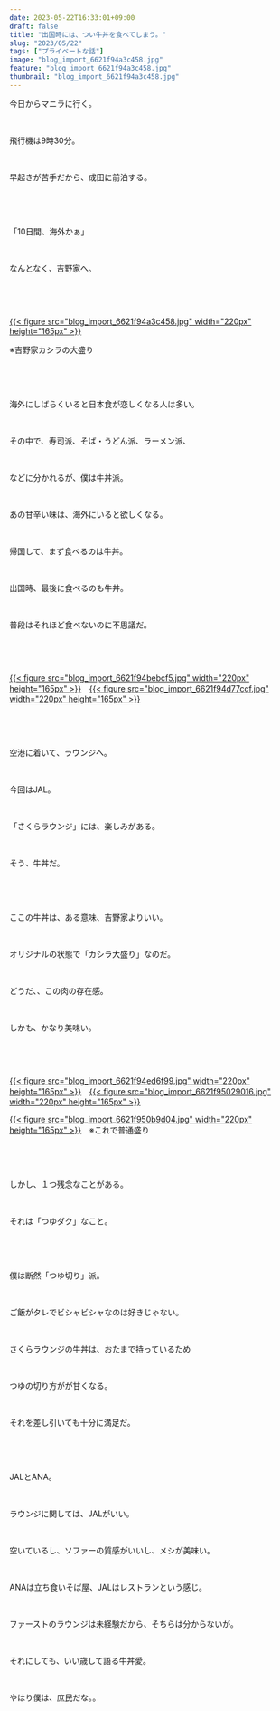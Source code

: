```yaml
---
date: 2023-05-22T16:33:01+09:00
draft: false
title: "出国時には、つい牛丼を食べてしまう。"
slug: "2023/05/22"
tags: ["プライベートな話"]
image: "blog_import_6621f94a3c458.jpg"
feature: "blog_import_6621f94a3c458.jpg"
thumbnail: "blog_import_6621f94a3c458.jpg"
---
```

<p>今日からマニラに行く。</p><p> </p><p>飛行機は9時30分。</p><p> </p><p>早起きが苦手だから、成田に前泊する。</p><p> </p><p> </p><p>「10日間、海外かぁ」</p><p> </p><p>なんとなく、吉野家へ。</p><p> </p><p> </p><p><a href="blog_import_6621f94a3c458.jpg">{{< figure src="blog_import_6621f94a3c458.jpg" width="220px" height="165px" >}}</a></p><p>※吉野家カシラの大盛り</p><p> </p><p> </p><p>海外にしばらくいると日本食が恋しくなる人は多い。</p><p> </p><p>その中で、寿司派、そば・うどん派、ラーメン派、</p><p> </p><p>などに分かれるが、僕は牛丼派。</p><p> </p><p>あの甘辛い味は、海外にいると欲しくなる。</p><p> </p><p>帰国して、まず食べるのは牛丼。</p><p> </p><p>出国時、最後に食べるのも牛丼。</p><p> </p><p>普段はそれほど食べないのに不思議だ。</p><p> </p><p> </p><p><a href="blog_import_6621f94bebcf5.jpg">{{< figure src="blog_import_6621f94bebcf5.jpg" width="220px" height="165px" >}}</a>　<a href="blog_import_6621f94d77ccf.jpg">{{< figure src="blog_import_6621f94d77ccf.jpg" width="220px" height="165px" >}}</a></p><p> </p><p> </p><p>空港に着いて、ラウンジへ。</p><p> </p><p>今回はJAL。</p><p> </p><p>「さくらラウンジ」には、楽しみがある。</p><p> </p><p>そう、牛丼だ。</p><p> </p><p> </p><p>ここの牛丼は、ある意味、吉野家よりいい。</p><p> </p><p>オリジナルの状態で「カシラ大盛り」なのだ。</p><p> </p><p>どうだ、、この肉の存在感。</p><p> </p><p>しかも、かなり美味い。</p><p> </p><p> </p><p><a href="blog_import_6621f94ed6f99.jpg">{{< figure src="blog_import_6621f94ed6f99.jpg" width="220px" height="165px" >}}</a>　<a href="blog_import_6621f95029016.jpg">{{< figure src="blog_import_6621f95029016.jpg" width="220px" height="165px" >}}</a></p><p><a href="blog_import_6621f950b9d04.jpg">{{< figure src="blog_import_6621f950b9d04.jpg" width="220px" height="165px" >}}</a>　※これで普通盛り</p><p> </p><p> </p><p>しかし、１つ残念なことがある。</p><p> </p><p>それは「つゆダク」なこと。</p><p> </p><p> </p><p>僕は断然「つゆ切り」派。</p><p> </p><p>ご飯がタレでビシャビシャなのは好きじゃない。</p><p> </p><p>さくらラウンジの牛丼は、おたまで持っているため</p><p> </p><p>つゆの切り方がが甘くなる。</p><p> </p><p>それを差し引いても十分に満足だ。</p><p> </p><p> </p><p>JALとANA。</p><p> </p><p>ラウンジに関しては、JALがいい。</p><p> </p><p>空いているし、ソファーの質感がいいし、メシが美味い。</p><p> </p><p>ANAは立ち食いそば屋、JALはレストランという感じ。</p><p> </p><p>ファーストのラウンジは未経験だから、そちらは分からないが。</p><p> </p><p>それにしても、いい歳して語る牛丼愛。</p><p> </p><p>やはり僕は、庶民だな。。</p><p> </p><p> </p><p> </p><p> </p><p> </p>

